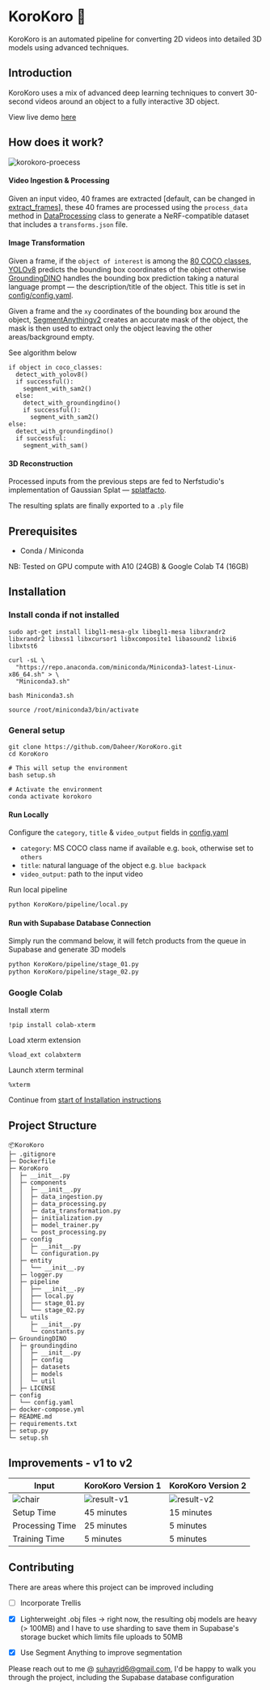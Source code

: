 # KoroKoro 👀

KoroKoro is an automated pipeline for converting 2D videos into detailed 3D models using advanced techniques.

## Introduction

KoroKoro uses a mix of advanced deep learning techniques to convert 30-second videos around an object to a fully interactive 3D object.

View live demo [here](https://daheer.github.io/korokoro-web-v2)

## How does it work?
![korokoro-proecess](https://github.com/user-attachments/assets/e68ff034-fae4-4e54-8bcc-88be92c7a4a3)
#### Video Ingestion & Processing

Given an input video, 40 frames are extracted [default, can be changed in [extract_frames](KoroKoro/utils/__init__.py)], these 40 frames are processed using the `process_data` method in [DataProcessing](KoroKoro/components/data_processing.py) class to generate a NeRF-compatible dataset that includes a `transforms.json` file.

#### Image Transformation

Given a frame, if the `object of interest` is among the [80 COCO classes](https://cocodataset.org/), [YOLOv8](https://yolov8.com/) predicts the bounding box coordinates of the object otherwise [GroundingDINO](https://github.com/IDEA-Research/GroundingDINO) handles the bounding box prediction taking a natural language prompt — the description/title of the object. This title is set in [config/config.yaml](config/config.yaml).

Given a frame and the `xy` coordinates of the bounding box around the object, [SegmentAnythingv2](https://segment-anything.com/) creates an accurate mask of the object, the mask is then used to extract only the object leaving the other areas/background empty.

See algorithm below

```
if object in coco_classes:
  detect_with_yolov8()
  if successful():
    segment_with_sam2()
  else:
    detect_with_groundingdino()
    if successful():
      segment_with_sam2()
else:
  detect_with_groundingdino()
  if successful:
    segment_with_sam()
```

#### 3D Reconstruction

Processed inputs from the previous steps are fed to Nerfstudio's implementation of Gaussian Splat — [splatfacto](https://docs.nerf.studio/nerfology/methods/splat.html).

The resulting splats are finally exported to a `.ply` file

## Prerequisites

- Conda / Miniconda

NB: Tested on GPU compute with A10 (24GB) & Google Colab T4 (16GB)

## Installation

### Install conda if not installed

```
sudo apt-get install libgl1-mesa-glx libegl1-mesa libxrandr2 libxrandr2 libxss1 libxcursor1 libxcomposite1 libasound2 libxi6 libxtst6

curl -sL \
  "https://repo.anaconda.com/miniconda/Miniconda3-latest-Linux-x86_64.sh" > \
  "Miniconda3.sh"

bash Miniconda3.sh
```

```
source /root/miniconda3/bin/activate
```

### General setup
```
git clone https://github.com/Daheer/KoroKoro.git
cd KoroKoro

# This will setup the environment
bash setup.sh

# Activate the environment
conda activate korokoro
```

#### Run Locally 

Configure the `category`, `title` & `video_output` fields in [config.yaml](config/config.yaml)

- `category`: MS COCO class name if available e.g. `book`, otherwise set to `others`
- `title`: natural language of the object e.g. `blue backpack`
- `video_output`: path to the input video

Run local pipeline
```bash
python KoroKoro/pipeline/local.py
```

#### Run with Supabase Database Connection

Simply run the command below, it will fetch products from the queue in Supabase and generate 3D models

```bash
python KoroKoro/pipeline/stage_01.py
python KoroKoro/pipeline/stage_02.py
```

### Google Colab

Install xterm

```
!pip install colab-xterm
```

Load xterm extension
```
%load_ext colabxterm
```

Launch xterm terminal
```
%xterm
```

Continue from [start of Installation instructions](#installation)

## Project Structure
```
📦KoroKoro
├─ .gitignore
├─ Dockerfile
├─ KoroKoro
│  ├─ __init__.py
│  ├─ components
│  │  ├─ __init__.py
│  │  ├─ data_ingestion.py
│  │  ├─ data_processing.py
│  │  ├─ data_transformation.py
│  │  ├─ initialization.py
│  │  ├─ model_trainer.py
│  │  └─ post_processing.py
│  ├─ config
│  │  ├─ __init__.py
│  │  └─ configuration.py
│  ├─ entity
│  │  └── __init__.py
│  ├─ logger.py
│  ├─ pipeline
│  │  ├── __init__.py
│  │  ├── local.py
│  │  ├── stage_01.py
│  │  └── stage_02.py
│  └─ utils
│     ├─ __init__.py
│     └─ constants.py
├─ GroundingDINO
│  ├─ groundingdino
│  │  ├─ __init__.py
│  │  ├─ config
│  │  ├─ datasets
│  │  ├─ models
│  │  └─ util
│  ├─ LICENSE
├─ config
│  └── config.yaml
├─ docker-compose.yml
├─ README.md
├─ requirements.txt
├─ setup.py
└─ setup.sh
```

## Improvements - v1 to v2

| Input | KoroKoro Version 1 | KoroKoro Version 2 |
|----------|----------|----------|
| ![chair](https://github.com/user-attachments/assets/7a1162f3-b01b-44d6-981c-e0b6707e0e08) | ![result-v1](https://github.com/user-attachments/assets/a3ea73bf-adcb-4803-83e0-06b7594bcdf0) | ![result-v2](https://github.com/user-attachments/assets/d4228198-dc0c-40cf-8594-503be5d81ffe) |
| Setup Time | 45 minutes | 15 minutes |
| Processing Time | 25 minutes | 5 minutes |
| Training Time | 5 minutes | 5 minutes |

## Contributing

There are areas where this project can be improved including

- [ ] Incorporate Trellis 


- [x] Lighterweight .obj files -> right now, the resulting obj models are heavy (> 100MB) and I have to use sharding to save them in Supabase's storage bucket which limits file uploads to 50MB

- [x] Use Segment Anything to improve segmentation

Please reach out to me @ suhayrid6@gmail.com, I'd be happy to walk you through the project, including the Supabase database configuration
